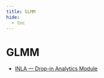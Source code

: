 ```yaml
---
title: GLMM
hide:
  - toc
---
```


# GLMM

- [INLA — Drop-in Analytics Module](https://cu-esiil.github.io/analytics-library/inla/)  
  <small></small>